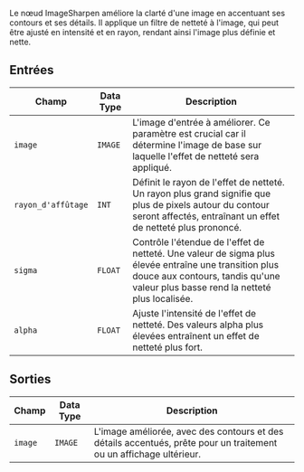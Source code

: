 Le nœud ImageSharpen améliore la clarté d'une image en accentuant ses contours et ses détails. Il applique un filtre de netteté à l'image, qui peut être ajusté en intensité et en rayon, rendant ainsi l'image plus définie et nette.

## Entrées

| Champ          | Data Type | Description                                                                                   |
|----------------|-------------|-----------------------------------------------------------------------------------------------|
| `image`        | `IMAGE`     | L'image d'entrée à améliorer. Ce paramètre est crucial car il détermine l'image de base sur laquelle l'effet de netteté sera appliqué. |
| `rayon_d'affûtage`| `INT`       | Définit le rayon de l'effet de netteté. Un rayon plus grand signifie que plus de pixels autour du contour seront affectés, entraînant un effet de netteté plus prononcé. |
| `sigma`        | `FLOAT`     | Contrôle l'étendue de l'effet de netteté. Une valeur de sigma plus élevée entraîne une transition plus douce aux contours, tandis qu'une valeur plus basse rend la netteté plus localisée. |
| `alpha`        | `FLOAT`     | Ajuste l'intensité de l'effet de netteté. Des valeurs alpha plus élevées entraînent un effet de netteté plus fort. |

## Sorties

| Champ | Data Type | Description                                                              |
|-------|-------------|--------------------------------------------------------------------------|
| `image`| `IMAGE`     | L'image améliorée, avec des contours et des détails accentués, prête pour un traitement ou un affichage ultérieur. |
